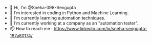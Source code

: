 - 👋 Hi, I’m @Sneha-098-Sengupta
- 👀 I’m interested in coding in Python and Machine Learning.
- 🌱 I’m currently learning automation techniques.
- 💞️ I’m currently working at a company as an "automation tester".
- 📫 How to reach me : https://www.linkedin.com/in/sneha-sengupta-187a80174/

<!---
Sneha-098-Sengupta/Sneha-098-Sengupta is a ✨ special ✨ repository because its `README.md` (this file) appears on your GitHub profile.
You can click the Preview link to take a look at your changes.
--->
